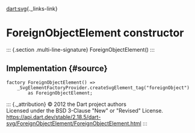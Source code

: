 [dart:svg](../../dart-svg/dart-svg-library){._links-link}

ForeignObjectElement constructor
================================

::: {.section .multi-line-signature}
ForeignObjectElement()
:::

Implementation {#source}
--------------

``` {.language-dart data-language="dart"}
factory ForeignObjectElement() =>
    _SvgElementFactoryProvider.createSvgElement_tag("foreignObject")
        as ForeignObjectElement;
```

::: {._attribution}
© 2012 the Dart project authors\
Licensed under the BSD 3-Clause \"New\" or \"Revised\" License.\
<https://api.dart.dev/stable/2.18.5/dart-svg/ForeignObjectElement/ForeignObjectElement.html>
:::

